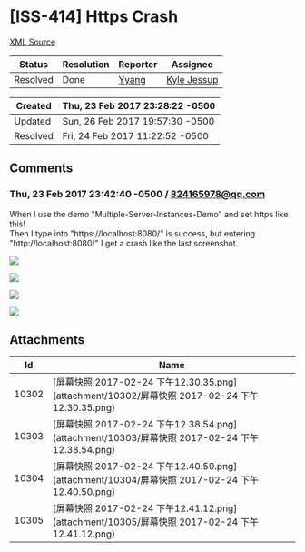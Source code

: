 # [ISS-414] Https Crash

[XML Source](./xml/ISS-414.xml)
<p></p>





Status|Resolution|Reporter|Assignee
------|----------|--------|--------
Resolved|Done|[Yyang](824165978@qq.com)|[Kyle Jessup]($kjessup)





Created|Thu, 23 Feb 2017 23:28:22 -0500
-------|--------------
Updated|Sun, 26 Feb 2017 19:57:30 -0500
Resolved|Fri, 24 Feb 2017 11:22:52 -0500


## Comments




### Thu, 23 Feb 2017 23:42:40 -0500 / 824165978@qq.com 

<p><p>When I use the demo "Multiple-Server-Instances-Demo" and set https like this!<br/>
Then I type into "https://localhost:8080/" is success, but entering "http://localhost:8080/" I get a crash like the last screenshot.</p>

<p><span class="image-wrap" style=""><a id="10302_thumb" href="http://jira.perfect.org:8080/secure/attachment/10302/10302_%E5%B1%8F%E5%B9%95%E5%BF%AB%E7%85%A7+2017-02-24+%E4%B8%8B%E5%8D%8812.30.35.png" title="屏幕快照 2017-02-24 下午12.30.35.png" file-preview-type="image" file-preview-id="10302" file-preview-title="屏幕快照 2017-02-24 下午12.30.35.png"><img src="http://jira.perfect.org:8080/secure/thumbnail/10302/_thumb_10302.png" style="border: 0px solid black" /></a></span></p>

<p><span class="image-wrap" style=""><a id="10303_thumb" href="http://jira.perfect.org:8080/secure/attachment/10303/10303_%E5%B1%8F%E5%B9%95%E5%BF%AB%E7%85%A7+2017-02-24+%E4%B8%8B%E5%8D%8812.38.54.png" title="屏幕快照 2017-02-24 下午12.38.54.png" file-preview-type="image" file-preview-id="10303" file-preview-title="屏幕快照 2017-02-24 下午12.38.54.png"><img src="http://jira.perfect.org:8080/secure/thumbnail/10303/_thumb_10303.png" style="border: 0px solid black" /></a></span></p>

<p><span class="image-wrap" style=""><a id="10304_thumb" href="http://jira.perfect.org:8080/secure/attachment/10304/10304_%E5%B1%8F%E5%B9%95%E5%BF%AB%E7%85%A7+2017-02-24+%E4%B8%8B%E5%8D%8812.40.50.png" title="屏幕快照 2017-02-24 下午12.40.50.png" file-preview-type="image" file-preview-id="10304" file-preview-title="屏幕快照 2017-02-24 下午12.40.50.png"><img src="http://jira.perfect.org:8080/secure/thumbnail/10304/_thumb_10304.png" style="border: 0px solid black" /></a></span></p>

<p><span class="image-wrap" style=""><a id="10305_thumb" href="http://jira.perfect.org:8080/secure/attachment/10305/10305_%E5%B1%8F%E5%B9%95%E5%BF%AB%E7%85%A7+2017-02-24+%E4%B8%8B%E5%8D%8812.41.12.png" title="屏幕快照 2017-02-24 下午12.41.12.png" file-preview-type="image" file-preview-id="10305" file-preview-title="屏幕快照 2017-02-24 下午12.41.12.png"><img src="http://jira.perfect.org:8080/secure/thumbnail/10305/_thumb_10305.png" style="border: 0px solid black" /></a></span></p></p>

## Attachments





Id|Name
------|------------
10302|[屏幕快照 2017-02-24 下午12.30.35.png](attachment/10302/屏幕快照 2017-02-24 下午12.30.35.png)
10303|[屏幕快照 2017-02-24 下午12.38.54.png](attachment/10303/屏幕快照 2017-02-24 下午12.38.54.png)
10304|[屏幕快照 2017-02-24 下午12.40.50.png](attachment/10304/屏幕快照 2017-02-24 下午12.40.50.png)
10305|[屏幕快照 2017-02-24 下午12.41.12.png](attachment/10305/屏幕快照 2017-02-24 下午12.41.12.png)

